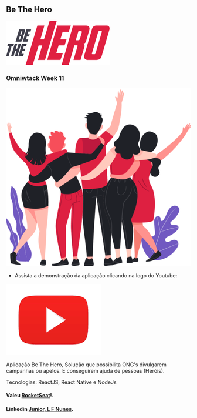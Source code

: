 ## Be The Hero

![Logo](https://github.com/lfnjunior/be-the-hero/blob/master/mobile/assets/logo@3x.png?raw=true)

### Omniwtack Week 11

![BeTheHero](https://github.com/lfnjunior/be-the-hero/blob/master/frontend/src/assets/heroes.png?raw=true)

- Assista a demonstração da aplicação clicando na logo do Youtube:

[![Be The Hero - Youtube vídeo](https://github.com/lfnjunior/AirCnC/blob/master/youtube.png?raw=true)](https://youtu.be/ZmapNgFOwas "Be The Hero")

Aplicação Be The Hero,
Solução que possibilita ONG's divulgarem campanhas ou apelos.
E conseguirem ajuda de pessoas (Heróis).

Tecnologias:
ReactJS, React Native e NodeJs

#### Valeu [RocketSeat](https://rocketseat.com.br/)!.

#### Linkedin <a href="https://www.linkedin.com/in/leonaldo-nunes-4a3132188" target="_blank">Junior, L F Nunes</a>.
